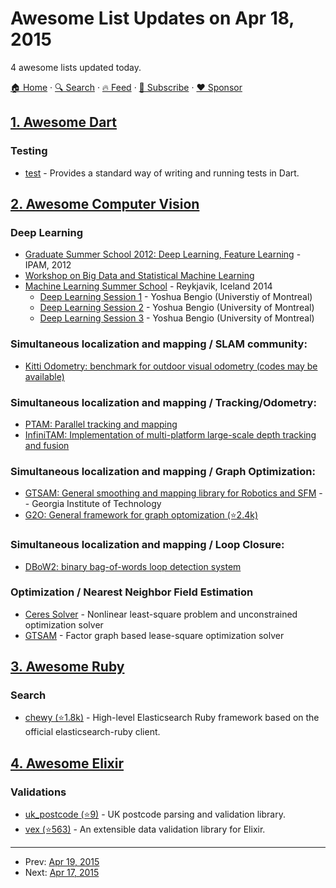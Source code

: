 # Awesome List Updates on Apr 18, 2015

4 awesome lists updated today.

[🏠 Home](/README.md) · [🔍 Search](https://www.trackawesomelist.com/search/) · [🔥 Feed](https://www.trackawesomelist.com/rss.xml) · [📮 Subscribe](https://trackawesomelist.us17.list-manage.com/subscribe?u=d2f0117aa829c83a63ec63c2f&id=36a103854c) · [❤️  Sponsor](https://github.com/sponsors/theowenyoung)



## [1. Awesome Dart](/content/yissachar/awesome-dart/README.md)

### Testing

*   [test](https://pub.dartlang.org/packages/test) - Provides a standard way of writing and running tests in Dart.

## [2. Awesome Computer Vision](/content/jbhuang0604/awesome-computer-vision/README.md)

### Deep Learning

*   [Graduate Summer School 2012: Deep Learning, Feature Learning](http://www.ipam.ucla.edu/programs/summer-schools/graduate-summer-school-deep-learning-feature-learning/?tab=schedule) - IPAM, 2012
*   [Workshop on Big Data and Statistical Machine Learning](http://www.fields.utoronto.ca/programs/scientific/14-15/bigdata/machine/)
*   [Machine Learning Summer School](https://www.youtube.com/channel/UC3ywjSv5OsDiDAnOP8C1NiQ) - Reykjavik, Iceland 2014
    *   [Deep Learning Session 1](https://www.youtube.com/watch?v=JuimBuvEWBg) - Yoshua Bengio (Universtiy of Montreal)
    *   [Deep Learning Session 2](https://www.youtube.com/watch?v=Fl-W7_z3w3o) - Yoshua Bengio (University of Montreal)
    *   [Deep Learning Session 3](https://www.youtube.com/watch?v=_cohR7LAgWA) - Yoshua Bengio (University of Montreal)

### Simultaneous localization and mapping / SLAM community:

*   [Kitti Odometry: benchmark for outdoor visual odometry (codes may be available)](http://www.cvlibs.net/datasets/kitti/eval_odometry.php)

### Simultaneous localization and mapping / Tracking/Odometry:

*   [PTAM: Parallel tracking and mapping](http://www.robots.ox.ac.uk/\~gk/PTAM/)
*   [InfiniTAM: Implementation of multi-platform large-scale depth tracking and fusion](http://www.robots.ox.ac.uk/\~victor/infinitam/)

### Simultaneous localization and mapping / Graph Optimization:

*   [GTSAM: General smoothing and mapping library for Robotics and SFM](https://collab.cc.gatech.edu/borg/gtsam?destination=node%2F299) -- Georgia Institute of Technology
*   [G2O: General framework for graph optomization (⭐2.4k)](https://github.com/RainerKuemmerle/g2o)

### Simultaneous localization and mapping / Loop Closure:

*   [DBoW2: binary bag-of-words loop detection system](http://webdiis.unizar.es/\~dorian/index.php?p=32)

### Optimization / Nearest Neighbor Field Estimation

*   [Ceres Solver](http://ceres-solver.org/) - Nonlinear least-square problem and unconstrained optimization solver
*   [GTSAM](https://collab.cc.gatech.edu/borg/gtsam/) - Factor graph based lease-square optimization solver

## [3. Awesome Ruby](/content/markets/awesome-ruby/README.md)

### Search

*   [chewy (⭐1.8k)](https://github.com/toptal/chewy) - High-level Elasticsearch Ruby framework based on the official elasticsearch-ruby client.

## [4. Awesome Elixir](/content/h4cc/awesome-elixir/README.md)

### Validations

*   [uk\_postcode (⭐9)](https://github.com/KushalP/uk_postcode) - UK postcode parsing and validation library.
*   [vex (⭐563)](https://github.com/CargoSense/vex) - An extensible data validation library for Elixir.

---

- Prev: [Apr 19, 2015](/content/2015/04/19/README.md)
- Next: [Apr 17, 2015](/content/2015/04/17/README.md)